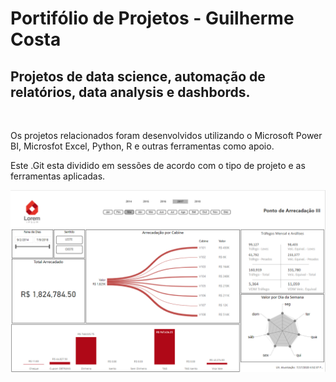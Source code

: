 # Portifólio de Projetos - Guilherme Costa

## Projetos de data science, automação de relatórios, data analysis e dashbords.

<br>  

Os projetos relacionados foram desenvolvidos utilizando o Microsoft Power BI, Microsfot Excel, Python, R e outras ferramentas como apoio.  

Este .Git esta dividido em sessões de acordo com o tipo de projeto e as ferramentas aplicadas.  

![image](https://github.com/Gui-Costa1/Guilherme_Portifolio/blob/master/Dashboard%201%20(arrecadacao%20afl)%202.png?raw=true)
